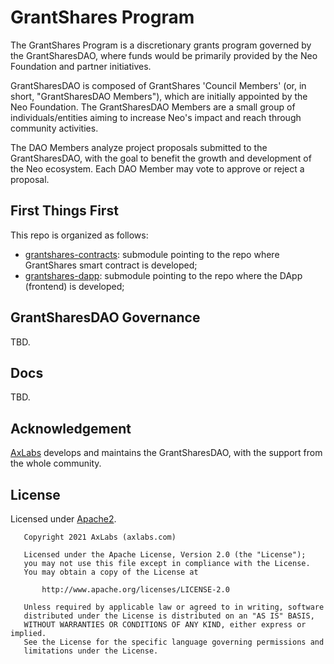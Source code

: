 # GrantShares Program

The GrantShares Program is a discretionary grants program governed by the GrantSharesDAO, where
funds would be primarily provided by the Neo Foundation and partner initiatives.

GrantSharesDAO is composed of GrantShares 'Council Members' (or, in short, "GrantSharesDAO Members"),
which are initially appointed by the Neo Foundation. The GrantSharesDAO Members are a small group
of individuals/entities aiming to increase Neo's impact and reach through community activities.

The DAO Members analyze project proposals submitted to the GrantSharesDAO, with the goal to benefit
the growth and development of the Neo ecosystem. Each DAO Member may vote to approve or reject a proposal.

## First Things First

This repo is organized as follows:

- [grantshares-contracts](https://github.com/AxLabs/grantshares-contracts): submodule pointing to the repo where GrantShares smart contract is developed;
- [grantshares-dapp](https://github.com/AxLabs/grantshares-dapp): submodule pointing to the repo where the DApp (frontend) is developed;

## GrantSharesDAO Governance

TBD.

## Docs

TBD.

## Acknowledgement

[AxLabs](https://axlabs.com) develops and maintains the GrantSharesDAO, with
the support from the whole community.

## License

Licensed under [Apache2](http://www.apache.org/licenses/LICENSE-2.0).

```
   Copyright 2021 AxLabs (axlabs.com)

   Licensed under the Apache License, Version 2.0 (the "License");
   you may not use this file except in compliance with the License.
   You may obtain a copy of the License at

       http://www.apache.org/licenses/LICENSE-2.0

   Unless required by applicable law or agreed to in writing, software
   distributed under the License is distributed on an "AS IS" BASIS,
   WITHOUT WARRANTIES OR CONDITIONS OF ANY KIND, either express or implied.
   See the License for the specific language governing permissions and
   limitations under the License.
```